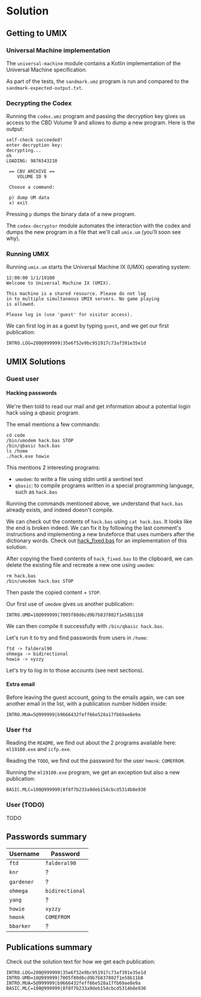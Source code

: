 # Solution

## Getting to UMIX

### Universal Machine implementation

The `universal-machine` module contains a Kotlin implementation of the Universal Machine specification.

As part of the tests, the `sandmark.umz` program is run and compared to the `sandmark-expected-output.txt`.

### Decrypting the Codex

Running the `codex.umz` program and passing the decryption key gives us access to the CBD Volume 9 and allows
to dump a new program. Here is the output:

```
self-check succeeded!
enter decryption key:
decrypting...
ok
LOADING: 9876543210

 == CBV ARCHIVE ==
    VOLUME ID 9

 Choose a command:

 p) dump UM data
 x) exit
```

Pressing `p` dumps the binary data of a new program.

The `codex-decryptor` module automates the interaction with the codex and dumps the new program in a file
that we'll call `umix.um` (you'll soon see why).

### Running UMIX

Running `umix.um` starts the Universal Machine IX (UMIX) operating system:

```
12:00:00 1/1/19100
Welcome to Universal Machine IX (UMIX).

This machine is a shared resource. Please do not log
in to multiple simultaneous UMIX servers. No game playing
is allowed.

Please log in (use 'guest' for visitor access).
```

We can first log in as a guest by typing `guest`, and we get our first publication:

```
INTRO.LOG=200@999999|35e6f52e9bc951917c73af391e35e1d
```

## UMIX Solutions
### Guest user

#### Hacking passwords

We're then told to read our mail and get information about a potential login hack using a qbasic program.

The email mentions a few commands:

```
cd code
/bin/umodem hack.bas STOP
/bin/qbasic hack.bas
ls /home
./hack.exe howie
```

This mentions 2 interesting programs:

* `umodem`: to write a file using stdin until a sentinel text
* `qbasic`: to compile programs written in a special programming language, such as `hack.bas`

Running the commands mentioned above, we understand that `hack.bas` already exists, and indeed doesn't compile.

We can check out the contents of `hack.bas` using `cat hack.bas`. It looks like the end is broken indeed.
We can fix it by following the last comment's instructions and implementing a new bruteforce that uses numbers after
the dictionary words. Check out [hack_fixed.bas](hack_fixed.bas) for an implementation of this solution.

After copying the fixed contents of `hack_fixed.bas` to the clipboard, we can delete the existing file and recreate a
new one using `umodem`:

```
rm hack.bas
/bin/umodem hack.bas STOP
```

Then paste the copied content + `STOP`.

Our first use of `umodem` gives us another publication:

```
INTRO.UMD=10@999999|7005f80d6cd9b7b837802f1e58b11b8
```

We can then compile it successfully with `/bin/qbasic hack.bas`.

Let's run it to try and find passwords from users in `/home`:

```
ftd -> falderal90
ohmega -> bidirectional
howie -> xyzzy
```

Let's try to log in to those accounts (see next sections).

#### Extra email

Before leaving the guest account, going to the emails again, we can see another email in the list, with a publication
number hidden inside:

```
INTRO.MUA=5@999999|b9666432feff66e528a17fb69ae8e9a
```

### User `ftd`

Reading the `README`, we find out about the 2 programs available here: `ml19100.exe` and `icfp.exe`.

Reading the `TODO`, we find out the password for the user `hmonk`: `COMEFROM`.

Running the `ml19100.exe` program, we get an exception but also a new publication:
```
BASIC.MLC=100@999999|8f8f7b233a9deb154cbcd5314b8e930
```

### User (TODO)

TODO

## Passwords summary

| Username   | Password        | 
|------------|-----------------|
| `ftd`      | `falderal90`    |
| `knr`      | ?               |
| `gardener` | ?               |
| `ohmega`   | `bidirectional` |
| `yang`     | ?               |
| `howie`    | `xyzzy`         |
| `hmonk`    | `COMEFROM`      |
| `bbarker`  | ?               |

## Publications summary

Check out the solution text for how we get each publication:

```
INTRO.LOG=200@999999|35e6f52e9bc951917c73af391e35e1d
INTRO.UMD=10@999999|7005f80d6cd9b7b837802f1e58b11b8
INTRO.MUA=5@999999|b9666432feff66e528a17fb69ae8e9a
BASIC.MLC=100@999999|8f8f7b233a9deb154cbcd5314b8e930
```

